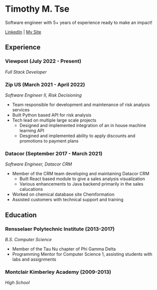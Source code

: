 # Timothy M. Tse

Software engineer with 5+ years of experience ready to make an impact!

[LinkedIn](https://www.linkedin.com/in/timothy-tse-723269103/) | [My Site](https://timothymtse.com/)

## Experience

### Viewpost (July 2022 - Present)
*Full Stack Developer*

### Zip US (March 2021 - April 2022)
*Software Engineer II, Risk Decisioning*

- Team responsible for development and maintenance of risk analysis services
- Built Python based API for risk analysis
- Tech lead on multiple large scale projects
  - Designed and implemented integration of an in house machine learning API
  - Desgined and implemented ability to apply discounts and promotions to payment plans

### Datacor (September 2017 - March 2021)
*Software Engineer, Datacor CRM*

- Member of the CRM team developing and maintaining Datacor CRM
  - Built React based module to give a sales analysis visualization
  - Various enhancements to Java backend primarily in the sales calucations
- Worked on chemical database site Chemformation
- Assisted customers with technical support and training

## Education

### Rensselaer Polytechnic Institute (2013-2017)
*B.S. Computer Science*
- Member of the Tau Nu chapter of Phi Gamma Delta
- Programming Mentor for Computer Science 1, assisting students with labs and assignments

### Montclair Kimberley Academy (2009-2013)
*High School*
